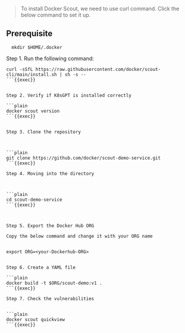 > To install Docker Scout, we need to use curl command.
> Click the below command to set it up.
> 

## Prerequisite

```plain
  mkdir $HOME/.docker
```


Step 1. Run the following command:

```plain
curl -sSfL https://raw.githubusercontent.com/docker/scout-cli/main/install.sh | sh -s --
```{{exec}}


Step 2. Verify if K8sGPT is installed correctly

```plain
docker scout version
```{{exec}}


Step 3. Clone the repository



```plain
git clone https://github.com/docker/scout-demo-service.git
```{{exec}}

Step 4. Moving into the directory



```plain
cd scout-demo-service
```{{exec}}



Step 5. Export the Docker Hub ORG

Copy the below command and change it with your ORG name


export ORG=<your-Dockerhub-ORG>


Step 6. Create a YAML file

```plain
docker build -t $ORG/scout-demo:v1 .
```{{exec}}

Step 7. Check the vulnerabilities


```plain
docker scout quickview
```{{exec}}


